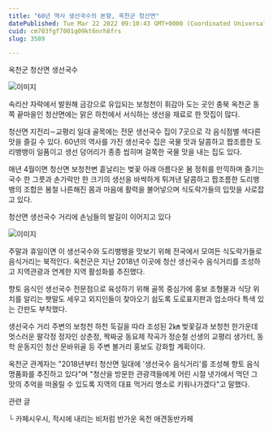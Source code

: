 ```yaml
---
title: "60년 역사 생선국수의 본향, 옥천군 청산면"
datePublished: Tue Mar 22 2022 09:10:43 GMT+0000 (Coordinated Universal Time)
cuid: cm703fgf7001q09kt6nrh8frs
slug: 3589

---
```



옥천군 청산면 생선국수

![이미지](https://cdn.hashnode.com/res/hashnode/image/upload/v1739254841996/3cb2c8be-b0d9-41f6-878c-1f90e8442901.jpeg)

속리산 자락에서 발원해 금강으로 유입되는 보청천이 휘감아 도는 곳인 충북 옥천군 동쪽 끝마을인 청산면에는 맑은 하천에서 서식하는 생선을 재료로 한 맛집이 많다.

청산면 지전리∼교평리 일대 골목에는 전문 생선국수 집이 7곳으로 각 음식점별 색다른 맛을 즐길 수 있다. 60년의 역사를 가진 생선국수 집은 국물 맛과 달콤하고 짭조름한 도리뱅뱅이 일품이고 생선 덩어리가 종종 씹히며 걸쭉한 국물 맛을 내는 집도 있다.

매년 4월이면 청산면 보청천변 흩날리는 벚꽃 아래 아름다운 봄 정취를 만끽하며 즐기는 국수 한 그릇과 손가락만 한 크기의 생선을 바싹하게 튀겨낸 달콤하고 짭조름한 도리뱅뱅의 조합은 봄철 나른해진 몸과 마음에 활력을 불어넣으며 식도락가들의 입맛을 사로잡고 있다.

청산면 생선국수 거리에 손님들의 발길이 이어지고 있다

![이미지](https://cdn.hashnode.com/res/hashnode/image/upload/v1739254844803/894dda78-d2e8-47dc-8230-1eb66f916b94.jpeg)

주말과 휴일이면 이 생선국수와 도리뱅뱅을 맛보기 위해 전국에서 모여든 식도락가들로 음식거리는 북적인다. 옥천군은 지난 2018년 이곳에 청산 생선국수 음식거리를 조성하고 지역관광과 연계한 지역 활성화를 추진했다.

향토 음식인 생선국수 전문점으로 육성하기 위해 골목 중심가에 홍보 조형물과 식당 위치를 알리는 팻말도 세우고 외지인들이 찾아오기 쉽도록 도로표지판과 업소마다 특색 있는 간판도 부착했다.

생선국수 거리 주변의 보청천 하천 둑길을 따라 조성된 2㎞ 벚꽃길과 보청천 한가운데 멋스러운 팔각정 정자인 상춘정, 짝짜궁 동요제 작곡가 정순철 선생의 교평리 생가터, 동학 운동지인 청산 문바위골 등 주변 볼거리 홍보도 강화할 계획이다.

옥천군 관계자는 "2018년부터 청산면 일대에 '생선국수 음식거리'를 조성해 향토 음식 명품화를 추진하고 있다"며 "청산을 방문한 관광객들에게 어린 시절 냇가에서 먹던 그 맛의 추억을 떠올릴 수 있도록 지역의 대표 먹거리 명소로 키워나가겠다"고 말했다.

관련 글

└ 카페시우시, 적시에 내리는 비처럼 반가운 옥천 애견동반카페